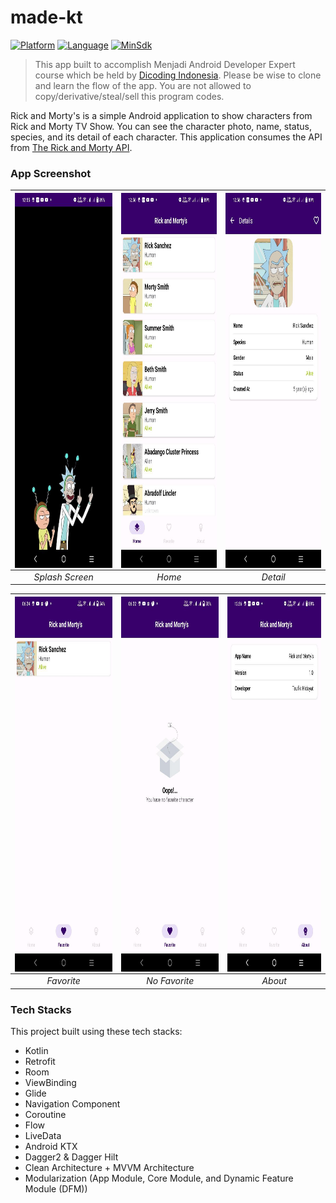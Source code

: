 # made-kt
[![Platform](https://img.shields.io/badge/platform-Android-green)](https://github.com/yumtaufikhidayat/gitser-kt/blob/main/build.gradle)
[![Language](https://img.shields.io/badge/language-Kotlin-blue)](https://github.com/yumtaufikhidayat/gitser-kt/blob/main/build.gradle)
[![MinSdk](https://img.shields.io/badge/minsdk-26-red)](https://github.com/yumtaufikhidayat/gitser-kt/blob/main/build.gradle)

> This app built to accomplish Menjadi Android Developer Expert course which be held by [Dicoding Indonesia](https://dicoding.com). Please be wise to clone and learn the flow of the app. You are not allowed to copy/derivative/steal/sell this program codes.

Rick and Morty's is a simple Android application to show characters from Rick and Morty TV Show. You can see the character photo, name, status, species, and its detail of each character. This application consumes the API from [The Rick and Morty API](https://rickandmortyapi.com/).

### App Screenshot
| <img src=splashscreen.jpeg  align="center" height="600" width="248" ></a> | <img src=home.jpeg  align="center" height="600" width="248" ></a> | <img src=detail.jpeg  align="center" height="600" width="248" ></a> | 
|:-------------------------------------------------------------------------:|:-----------------------------------------------------------------:|:-------------------------------------------------------------------:|
|                              *Splash Screen*                              |                              *Home*                               |                              *Detail*                               |

| <img src=favorites.jpeg  align="center" height="600" width="248" ></a> | <img src=no_favorites.jpeg  align="center" height="600" width="248" ></a> | <img src=about.jpeg  align="center" height="600" width="248" ></a> |
|:----------------------------------------------------------------------:|:-------------------------------------------------------------------------:|:------------------------------------------------------------------:|
|                               *Favorite*                               |                               *No Favorite*                               |                              *About*                               |

### Tech Stacks
This project built using these tech stacks:
- Kotlin
- Retrofit
- Room
- ViewBinding
- Glide
- Navigation Component
- Coroutine
- Flow
- LiveData
- Android KTX
- Dagger2 & Dagger Hilt
- Clean Architecture + MVVM Architecture
- Modularization (App Module, Core Module, and Dynamic Feature Module (DFM))
